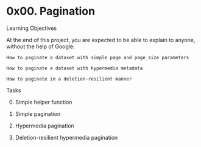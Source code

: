 # 0x00. Pagination 
Learning Objectives

At the end of this project, you are expected to be able to explain to anyone, without the help of Google:

    How to paginate a dataset with simple page and page_size parameters

    How to paginate a dataset with hypermedia metadata

    How to paginate in a deletion-resilient manner
Tasks

0. Simple helper function

 1. Simple pagination 

2. Hypermedia pagination 

 3. Deletion-resilient hypermedia pagination 
